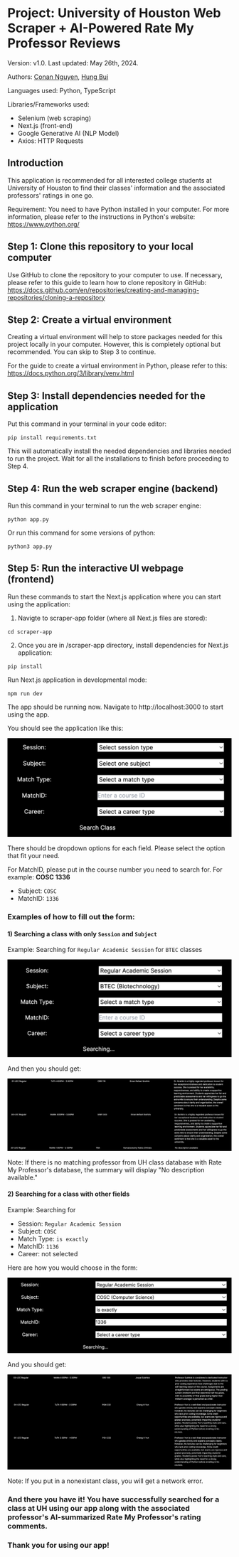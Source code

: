 # Project: University of Houston Web Scraper + AI-Powered Rate My Professor Reviews
Version: v1.0.
Last updated: May 26th, 2024.

Authors: [Conan Nguyen](https://github.com/conan-nhat-nguyen), [Hung Bui](https://github.com/hungqbui)

Languages used: Python, TypeScript

Libraries/Frameworks used:
  - Selenium (web scraping)
  - Next.js (front-end)
  - Google Generative AI (NLP Model)
  - Axios: HTTP Requests

## Introduction

This application is recommended for all interested college students at University of Houston to find their classes' information and the associated professors' ratings in one go. 

Requirement: You need to have Python installed in your computer. For more information, please refer to the instructions in Python's website: https://www.python.org/ 

## Step 1: Clone this repository to your local computer

Use GitHub to clone the repository to your computer to use.
If necessary, please refer to this guide to learn how to clone repository in GitHub: 
https://docs.github.com/en/repositories/creating-and-managing-repositories/cloning-a-repository

## Step 2: Create a virtual environment
Creating a virtual environment will help to store packages needed for this project locally in your computer. However, this is completely optional but recommended. You can skip to Step 3 to continue.

For the guide to create a virtual environment in Python, please refer to this: https://docs.python.org/3/library/venv.html

## Step 3: Install dependencies needed for the application

Put this command in your terminal in your code editor:
```
pip install requirements.txt
```
This will automatically install the needed dependencies and libraries needed to run the project. Wait for all the installations to finish before proceeding to Step 4.

## Step 4: Run the web scraper engine (backend)

Run this command in your terminal to run the web scraper engine:
```
python app.py
```
Or run this command for some versions of python:
```
python3 app.py
```

## Step 5: Run the interactive UI webpage (frontend)
Run these commands to start the Next.js application where you can start using the application:

1. Navigte to scraper-app folder (where all Next.js files are stored):
```
cd scraper-app
```
2. Once you are in /scraper-app directory, install dependencies for Next.js application:
```
pip install
```

Run Next.js application in developmental mode:
```
npm run dev
```
The app should be running now. Navigate to http://localhost:3000 to start using the app.

You should see the application like this:

![sample form](https://github.com/conan-nhat-nguyen/uh-web-scraper-app/blob/main/images/form.png)

There should be dropdown options for each field. Please select the option that fit your need. 

For MatchID, please put in the course number you need to search for. For example: **COSC 1336**
- Subject: ```COSC```
- MatchID: ```1336```
  
### Examples of how to fill out the form:
#### 1) Searching a class with only ```Session``` and ```Subject```

Example: Searching for ```Regular Academic Session``` for ```BTEC``` classes

![Searching for BTEC Classes](https://github.com/conan-nhat-nguyen/uh-web-scraper-app/blob/main/images/form1_searching_BTEC.png)

And then you should get: 

![Results for BTEC Classes](https://github.com/conan-nhat-nguyen/uh-web-scraper-app/blob/main/images/form1_result_BTEC.png)

Note: If there is no matching professor from UH class database with Rate My Professor's database, the summary will display "No description available."


#### 2) Searching for a class with other fields

Example: Searching for 
- Session: ```Regular Academic Session```
- Subject: ```COSC```
- Match Type: ```is exactly```
- MatchID: ```1136```
- Career: not selected

Here are how you would choose in the form: 

![Searching for COSC Classes](https://github.com/conan-nhat-nguyen/uh-web-scraper-app/blob/main/images/form2_searching_COSC1136.png)

And you should get: 

![Result for COSC Classes](https://github.com/conan-nhat-nguyen/uh-web-scraper-app/blob/main/images/form2_result_COSC1136.png)

Note: If you put in a nonexistant class, you will get a network error.


### And there you have it! You have successfully searched for a class at UH using our app along with the associated professor's AI-summarized Rate My Professor's rating comments.

### Thank you for using our app! 
